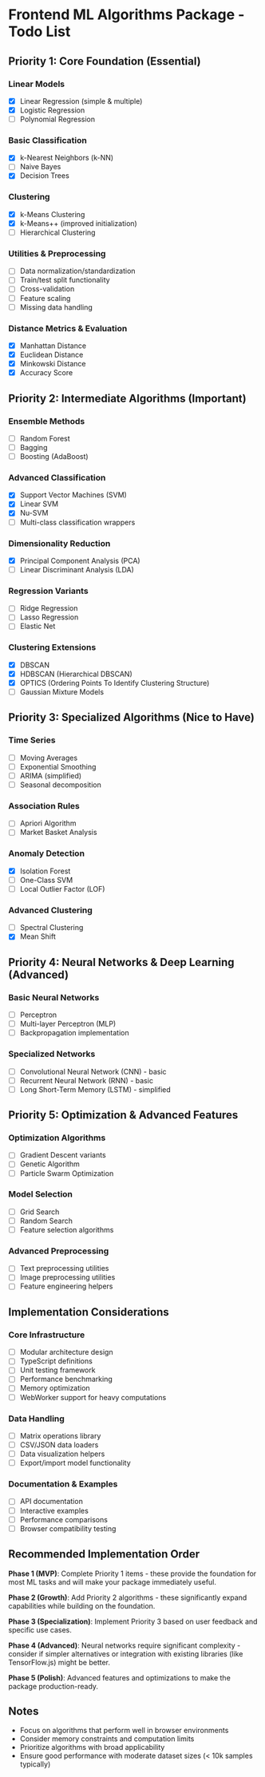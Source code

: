 # Frontend ML Algorithms Package - Todo List

## Priority 1: Core Foundation (Essential)

### Linear Models
- [x] Linear Regression (simple & multiple)
- [x] Logistic Regression
- [ ] Polynomial Regression

### Basic Classification
- [x] k-Nearest Neighbors (k-NN)
- [ ] Naive Bayes
- [x] Decision Trees

### Clustering
- [x] k-Means Clustering
- [x] k-Means++ (improved initialization)
- [ ] Hierarchical Clustering

### Utilities & Preprocessing
- [ ] Data normalization/standardization
- [ ] Train/test split functionality
- [ ] Cross-validation
- [ ] Feature scaling
- [ ] Missing data handling

### Distance Metrics & Evaluation
- [x] Manhattan Distance
- [x] Euclidean Distance  
- [x] Minkowski Distance
- [x] Accuracy Score

## Priority 2: Intermediate Algorithms (Important)

### Ensemble Methods
- [ ] Random Forest
- [ ] Bagging
- [ ] Boosting (AdaBoost)

### Advanced Classification
- [x] Support Vector Machines (SVM)
- [x] Linear SVM
- [x] Nu-SVM
- [ ] Multi-class classification wrappers

### Dimensionality Reduction
- [x] Principal Component Analysis (PCA)
- [ ] Linear Discriminant Analysis (LDA)

### Regression Variants
- [ ] Ridge Regression
- [ ] Lasso Regression
- [ ] Elastic Net

### Clustering Extensions
- [x] DBSCAN
- [x] HDBSCAN (Hierarchical DBSCAN)
- [x] OPTICS (Ordering Points To Identify Clustering Structure)
- [ ] Gaussian Mixture Models

## Priority 3: Specialized Algorithms (Nice to Have)

### Time Series
- [ ] Moving Averages
- [ ] Exponential Smoothing
- [ ] ARIMA (simplified)
- [ ] Seasonal decomposition

### Association Rules
- [ ] Apriori Algorithm
- [ ] Market Basket Analysis

### Anomaly Detection
- [x] Isolation Forest
- [ ] One-Class SVM
- [ ] Local Outlier Factor (LOF)

### Advanced Clustering
- [ ] Spectral Clustering
- [x] Mean Shift

## Priority 4: Neural Networks & Deep Learning (Advanced)

### Basic Neural Networks
- [ ] Perceptron
- [ ] Multi-layer Perceptron (MLP)
- [ ] Backpropagation implementation

### Specialized Networks
- [ ] Convolutional Neural Network (CNN) - basic
- [ ] Recurrent Neural Network (RNN) - basic
- [ ] Long Short-Term Memory (LSTM) - simplified

## Priority 5: Optimization & Advanced Features

### Optimization Algorithms
- [ ] Gradient Descent variants
- [ ] Genetic Algorithm
- [ ] Particle Swarm Optimization

### Model Selection
- [ ] Grid Search
- [ ] Random Search
- [ ] Feature selection algorithms

### Advanced Preprocessing
- [ ] Text preprocessing utilities
- [ ] Image preprocessing utilities
- [ ] Feature engineering helpers

## Implementation Considerations

### Core Infrastructure
- [ ] Modular architecture design
- [ ] TypeScript definitions
- [ ] Unit testing framework
- [ ] Performance benchmarking
- [ ] Memory optimization
- [ ] WebWorker support for heavy computations

### Data Handling
- [ ] Matrix operations library
- [ ] CSV/JSON data loaders
- [ ] Data visualization helpers
- [ ] Export/import model functionality

### Documentation & Examples
- [ ] API documentation
- [ ] Interactive examples
- [ ] Performance comparisons
- [ ] Browser compatibility testing

## Recommended Implementation Order

**Phase 1 (MVP)**: Complete Priority 1 items - these provide the foundation for most ML tasks and will make your package immediately useful.

**Phase 2 (Growth)**: Add Priority 2 algorithms - these significantly expand capabilities while building on the foundation.

**Phase 3 (Specialization)**: Implement Priority 3 based on user feedback and specific use cases.

**Phase 4 (Advanced)**: Neural networks require significant complexity - consider if simpler alternatives or integration with existing libraries (like TensorFlow.js) might be better.

**Phase 5 (Polish)**: Advanced features and optimizations to make the package production-ready.

## Notes
- Focus on algorithms that perform well in browser environments
- Consider memory constraints and computation limits
- Prioritize algorithms with broad applicability
- Ensure good performance with moderate dataset sizes (< 10k samples typically)